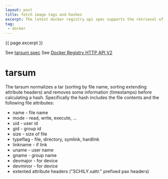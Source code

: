 ```yaml
---
layout: post
title: fetch image tags and hashes
excerpt: The latest docker registry api spec supports the retrieval of image tags and image hashes.
tag:
 - docker
---
```

{{ page.excerpt }}

See [tarsum spec](https://github.com/docker/docker/blob/master/pkg/tarsum/tarsum_spec.md)
See [Docker Registry HTTP API V2](https://github.com/docker/distribution/blob/master/doc/spec/api.md)

# tarsum
The tarsum normalizes a tar (sorting by file name, sorting extending attribute headers) and removes some information (timestamps) before calculating a hash.
Specifically the hash includes the file contents and the following file attributes:

- name - file name
- mode - read, write, execute, ...
- uid - user id
- gid - group id
- size - size of file
- typeflag - file, directory, symlink, hardlink
- linkname - if link
- uname - user name
- gname - group name
- devmajor - for device
- devminor - for device
- extented attribute headers ("SCHILY.xattr." prefixed pax headers)

